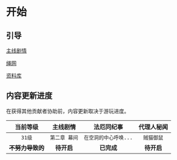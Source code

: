 # 开始

## 引导

[主线剧情](/main-line/index)

[绳网](/inter-knot/index)

[资料库](/information/index)

## 内容更新进度

在获得其他贡献者协助前，内容更新取决于游玩进度。

|当前等级|主线剧情|法厄同纪事|代理人秘闻|
|:---:|:---:|:---:|:---:|
|`31级`|`第二章 幕间`|`在空洞的中心呼唤...`|`贼猫御鼠`|
| **~~不努力导致的~~** |**待开启**|**已完成**|**待开启**|
